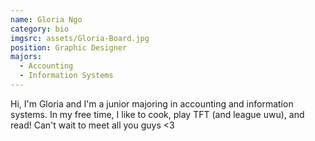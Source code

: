 ```yaml
---
name: Gloria Ngo
category: bio
imgsrc: assets/Gloria-Board.jpg
position: Graphic Designer
majors:
  - Accounting
  - Information Systems
---
```

Hi, I'm Gloria and I'm a junior majoring in accounting and information systems. In my free time, I like to cook, play TFT (and league uwu), and read! Can't wait to meet all you guys <3
